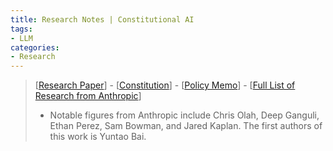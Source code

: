```yaml
---
title: Research Notes | Constitutional AI
tags: 
- LLM
categories:
- Research
---
```


>   [[Research Paper](https://arxiv.org/abs/2212.08073)] - [[Constitution](https://www.anthropic.com/index/claudes-constitution)] - [[Policy Memo](https://efficient-manatee.files.svdcdn.com/production/images/Anthropic_ConstitutionalAI_v2.pdf?dm=1694134767)] - [[Full List of Research from Anthropic](https://www.anthropic.com/research)]
>
>   -   Notable figures from Anthropic include Chris Olah, Deep Ganguli, Ethan Perez, Sam Bowman, and Jared Kaplan. The first authors of this work is Yuntao Bai.

